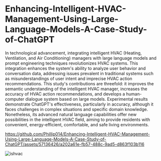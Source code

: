# Enhancing-Intelligent-HVAC-Management-Using-Large-Language-Models-A-Case-Study-of-ChatGPT

In technological advancement, integrating intelligent HVAC (Heating, Ventilation, and Air Conditioning) managers with large language models and prompt engineering techniques revolutionizes HVAC systems. This integration enhances the system's ability to analyze user behavior and conversation data, addressing issues prevalent in traditional systems such as misunderstandings of user intent and imprecise HVAC action recommendations. This study's contributions are threefold: it improves the semantic understanding of the intelligent HVAC manager, increases the accuracy of HVAC action recommendations, and develops a human-computer dialogue system based on large models. Experimental results demonstrate ChatGPT's effectiveness, particularly in accuracy, although it faces challenges in complex situations and specific domain knowledge. Nonetheless, its advanced natural language capabilities offer new possibilities in the intelligent HVAC field, aiming to provide residents with convenient, energy-efficient, comfortable, and safe living environments.

https://github.com/Phillip014/Enhancing-Intelligent-HVAC-Management-Using-Large-Language-Models-A-Case-Study-of-ChatGPT/assets/57136426/a202a61e-fb57-488c-9ad5-d863f103b116

![ishvac](https://github.com/Phillip014/Enhancing-Intelligent-HVAC-Management-Using-Large-Language-Models-A-Case-Study-of-ChatGPT/assets/57136426/89cf532b-71dd-4dcb-ad14-c3a9bcd810be)




